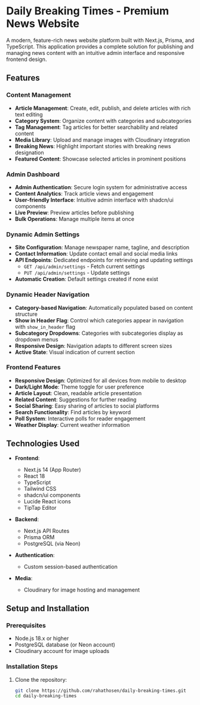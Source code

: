 # Daily Breaking Times - Premium News Website


A modern, feature-rich news website platform built with Next.js, Prisma, and TypeScript. This application provides a complete solution for publishing and managing news content with an intuitive admin interface and responsive frontend design.

## Features

### Content Management

- **Article Management**: Create, edit, publish, and delete articles with rich text editing
- **Category System**: Organize content with categories and subcategories
- **Tag Management**: Tag articles for better searchability and related content
- **Media Library**: Upload and manage images with Cloudinary integration
- **Breaking News**: Highlight important stories with breaking news designation
- **Featured Content**: Showcase selected articles in prominent positions

### Admin Dashboard

- **Admin Authentication**: Secure login system for administrative access
- **Content Analytics**: Track article views and engagement
- **User-friendly Interface**: Intuitive admin interface with shadcn/ui components
- **Live Preview**: Preview articles before publishing
- **Bulk Operations**: Manage multiple items at once

### Dynamic Admin Settings

- **Site Configuration**: Manage newspaper name, tagline, and description
- **Contact Information**: Update contact email and social media links
- **API Endpoints**: Dedicated endpoints for retrieving and updating settings
  - `GET /api/admin/settings` - Fetch current settings
  - `PUT /api/admin/settings` - Update settings
- **Automatic Creation**: Default settings created if none exist

### Dynamic Header Navigation

- **Category-based Navigation**: Automatically populated based on content structure
- **Show in Header Flag**: Control which categories appear in navigation with `show_in_header` flag
- **Subcategory Dropdowns**: Categories with subcategories display as dropdown menus
- **Responsive Design**: Navigation adapts to different screen sizes
- **Active State**: Visual indication of current section

### Frontend Features

- **Responsive Design**: Optimized for all devices from mobile to desktop
- **Dark/Light Mode**: Theme toggle for user preference
- **Article Layout**: Clean, readable article presentation
- **Related Content**: Suggestions for further reading
- **Social Sharing**: Easy sharing of articles to social platforms
- **Search Functionality**: Find articles by keyword
- **Poll System**: Interactive polls for reader engagement
- **Weather Display**: Current weather information

## Technologies Used

- **Frontend**:
  - Next.js 14 (App Router)
  - React 18
  - TypeScript
  - Tailwind CSS
  - shadcn/ui components
  - Lucide React icons
  - TipTap Editor

- **Backend**:
  - Next.js API Routes
  - Prisma ORM
  - PostgreSQL (via Neon)

- **Authentication**:
  - Custom session-based authentication

- **Media**:
  - Cloudinary for image hosting and management

## Setup and Installation

### Prerequisites

- Node.js 18.x or higher
- PostgreSQL database (or Neon account)
- Cloudinary account for image uploads

### Installation Steps

1. Clone the repository:
   ```bash
   git clone https://github.com/rahathosen/daily-breaking-times.git
   cd daily-breaking-times
